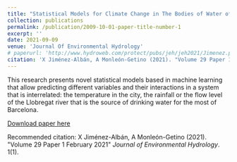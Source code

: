 ```yaml
---
title: "Statistical Models for Climate Change in The Bodies of Water of the Mediterranean"
collection: publications
permalink: /publication/2009-10-01-paper-title-number-1
excerpt: ''
date: 2021-09-09
venue: 'Journal Of Environmental Hydrology'
# paperurl: 'http://www.hydroweb.com/protect/pubs/jeh/jeh2021/Jimenez.pdf'
citation: 'X Jiménez-Albán, A Monleón-Getino (2021). "Volume 29 Paper 1 February 2021" <i>Journal of Environmental Hydrology</i>. 1(1).'
---
```

This research presents novel statistical models based in machine learning that allow predicting different variables and their interactions in a system that is interrelated: the temperature in the city, the rainfall or the flow level of the Llobregat river that is the source of drinking water for the most of Barcelona.

[Download paper here](http://www.hydroweb.com/protect/pubs/jeh/jeh2021/Jimenez.pdf)

Recommended citation: X Jiménez-Albán, A Monleón-Getino (2021). "Volume 29 Paper 1 February 2021" <i>Journal of Environmental Hydrology</i>. 1(1).